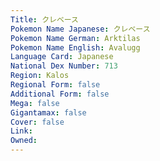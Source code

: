 ```yaml
---
﻿Title: クレベース
Pokemon Name Japanese: クレベース
Pokemon Name German: Arktilas
Pokemon Name English: Avalugg
Language Card: Japanese
National Dex Number: 713
Region: Kalos
Regional Form: false
Additional Form: false
Mega: false
Gigantamax: false
Cover: false
Link: 
Owned: 
---
```

